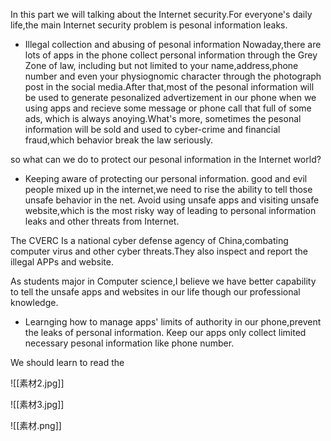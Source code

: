 
In this part we will talking about the Internet security.For everyone's daily life,the main Internet security problem is pesonal information leaks.



-  Illegal collection and abusing of pesonal information
Nowaday,there are lots of apps in the phone collect personal information through the Grey Zone of law, including but not limited to your name,address,phone number and even your physiognomic character through the photograph post in the social media.After that,most of the pesonal information will be used to generate pesonalized advertizement in our phone when we using apps and recieve some message or phone call that full of some ads, which is always anoying.What's more, sometimes the pesonal information will be sold and used to cyber-crime and financial fraud,which behavior break the law seriously. 



so what can we do to protect our pesonal information in the Internet world?
- Keeping aware of protecting our personal information.
good and evil people mixed up in the internet,we need to rise the ability to tell those unsafe behavior in the net.
Avoid using unsafe apps and visiting unsafe website,which is the most risky way of leading to personal information leaks and other threats from Internet.

The CVERC Is a national cyber defense agency of China,combating computer virus and other cyber threats.They also inspect and report  the illegal APPs and website.

As students major in Computer science,I believe we have better capability to tell the unsafe apps and websites in our life though our professional knowledge.


- Learnging how to manage apps' limits of authority in our phone,prevent the leaks of personal information.
Keep our apps only collect limited necessary pesonal information like phone number.

We should learn to read the 


![[素材2.jpg]]

![[素材3.jpg]]

![[素材.png]]